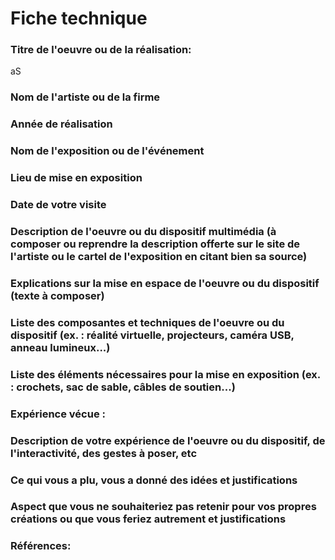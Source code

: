 # Fiche technique

### Titre de l'oeuvre ou de la réalisation:
aS

### Nom de l'artiste ou de la firme

### Année de réalisation

### Nom de l'exposition ou de l'événement

### Lieu de mise en exposition

### Date de votre visite

### Description de l'oeuvre ou du dispositif multimédia (à composer ou reprendre la description offerte sur le site de l'artiste ou le cartel de l'exposition en citant bien sa source)

### Explications sur la mise en espace de l'oeuvre ou du dispositif (texte à composer)

### Liste des composantes et techniques de l'oeuvre ou du dispositif (ex. : réalité virtuelle, projecteurs, caméra USB, anneau lumineux...)

### Liste des éléments nécessaires pour la mise en exposition (ex. : crochets, sac de sable, câbles de soutien...)

### Expérience vécue :

### Description de votre expérience de l'oeuvre ou du dispositif, de l'interactivité, des gestes à poser, etc

### Ce qui vous a plu, vous a donné des idées et justifications

### Aspect que vous ne souhaiteriez pas retenir pour vos propres créations ou que vous feriez autrement et justifications

### Références:
